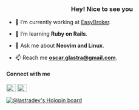 <h3 align="center">Hey! Nice to see you</h3>

- 🔭 I’m currently working at [EasyBroker](https://github.com/easybroker).

- 🌱 I’m learning **Ruby on Rails**.

- 💬 Ask me about **Neovim and Linux**.

- 📫 Reach me **oscar.glastra@gmail.com**.

#### Connect with me

<a href="https://twitter.com/lastradev" target="blank"><img align="center" src="https://raw.githubusercontent.com/rahuldkjain/github-profile-readme-generator/master/src/images/icons/Social/twitter.svg" alt="oscaragl16" height="20" width="25" /></a>
<a href="https://linkedin.com/in/oscar-lastra" target="blank"><img align="center" src="https://raw.githubusercontent.com/rahuldkjain/github-profile-readme-generator/master/src/images/icons/Social/linked-in-alt.svg" alt="oscar-lastra" height="20" width="25" /></a>

[![@lastradev's Holopin board](https://holopin.io/api/user/board?user=lastradev)](https://holopin.io/@lastradev)
